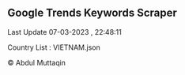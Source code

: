 

## Google Trends Keywords Scraper 
 
Last Update 07-03-2023 , 22:48:11

Country List :
VIETNAM.json



© Abdul Muttaqin 
